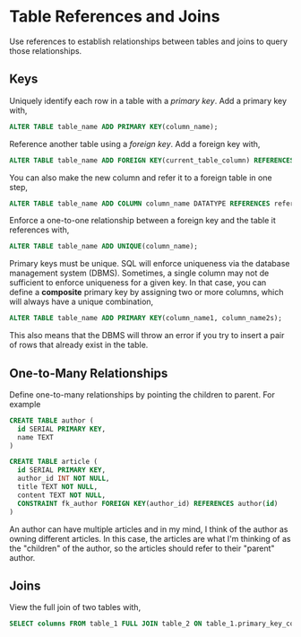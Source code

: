 # Table References and Joins

Use references to establish relationships between tables and joins to query those relationships.

## Keys

Uniquely identify each row in a table with a *primary key*. Add a primary key with,

```sql
ALTER TABLE table_name ADD PRIMARY KEY(column_name);
```

Reference another table using a *foreign key*. Add a foreign key with,

```sql
ALTER TABLE table_name ADD FOREIGN KEY(current_table_column) REFERENCES referenced_table(referenced_column_name);
```

You can also make the new column and refer it to a foreign table in one step,

```sql
ALTER TABLE table_name ADD COLUMN column_name DATATYPE REFERENCES referenced_table_name(referenced_column_name);
```

Enforce a one-to-one relationship between a foreign key and the table it references with,

```sql
ALTER TABLE table_name ADD UNIQUE(column_name);
```

Primary keys must be unique. SQL will enforce uniqueness via the database management system (DBMS). Sometimes, a single column may not de sufficient to enforce uniqueness for a given key. In that case, you can define a **composite** primary key by assigning two or more columns, which will always have a unique combination,

```sql
ALTER TABLE table_name ADD PRIMARY KEY(column_name1, column_name2s);
```

This also means that the DBMS will throw an error if you try to insert a pair of rows that already exist in the table.

## One-to-Many Relationships

Define one-to-many relationships by pointing the children to parent. For example

```sql
CREATE TABLE author (
  id SERIAL PRIMARY KEY,
  name TEXT
)

CREATE TABLE article (
  id SERIAL PRIMARY KEY,
  author_id INT NOT NULL,
  title TEXT NOT NULL,
  content TEXT NOT NULL,
  CONSTRAINT fk_author FOREIGN KEY(author_id) REFERENCES author(id)
)
```

An author can have multiple articles and in my mind, I think of the author as owning different articles. In this case, the articles are what I'm thinking of as the "children" of the author, so the articles should refer to their "parent" author.

## Joins

View the full join of two tables with,

```sql
SELECT columns FROM table_1 FULL JOIN table_2 ON table_1.primary_key_column = table_2.foreign_key_column;
```
